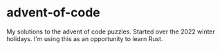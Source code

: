 # advent-of-code

My solutions to the advent of code puzzles. Started over the 2022 winter holidays. I'm using this as an opportunity to learn Rust.
